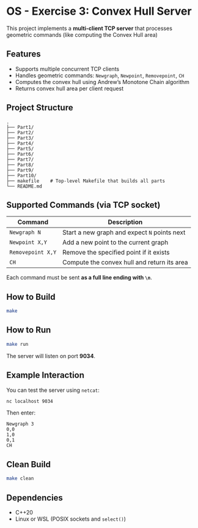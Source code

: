 # OS - Exercise 3: Convex Hull Server

This project implements a **multi-client TCP server** that processes geometric commands (like computing the Convex Hull area)

## Features

- Supports multiple concurrent TCP clients
- Handles geometric commands: `Newgraph`, `Newpoint`, `Removepoint`, `CH`
- Computes the convex hull using Andrew’s Monotone Chain algorithm
- Returns convex hull area per client request

## Project Structure

```
.
├── Part1/
├── Part2/
├── Part3/
├── Part4/
├── Part5/
├── Part6/
├── Part7/
├── Part8/
├── Part9/
├── Part10/
├── makefile    # Top-level Makefile that builds all parts
└── README.md
```

## Supported Commands (via TCP socket)

| Command             | Description                                 |
|---------------------|---------------------------------------------|
| `Newgraph N`        | Start a new graph and expect `N` points next |
| `Newpoint X,Y`      | Add a new point to the current graph        |
| `Removepoint X,Y`   | Remove the specified point if it exists     |
| `CH`                | Compute the convex hull and return its area |

Each command must be sent **as a full line ending with `\n`**.

## How to Build

```bash
make
```

## How to Run

```bash
make run
```

The server will listen on port **9034**.

## Example Interaction

You can test the server using `netcat`:

```bash
nc localhost 9034
```

Then enter:

```
Newgraph 3
0,0
1,0
0,1
CH
```

## Clean Build

```bash
make clean
```

## Dependencies

- C++20
- Linux or WSL (POSIX sockets and `select()`)

